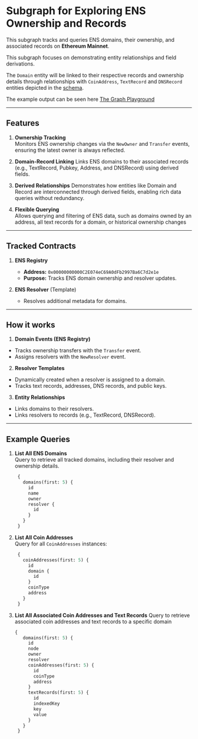 # Subgraph for Exploring ENS Ownership and Records

This subgraph tracks and queries ENS domains, their ownership, and associated records on **Ethereum Mainnet**. 

This subgraph focuses on demonstrating entity relationships and field derivations.

The `Domain` entity will be linked to their respective records and ownership details through relationships with `CoinAddress`, `TextRecord` and `DNSRecord` entities depicted in the [schema](/ens-explorer/schema.graphql).

The example output can be seen here [The Graph Playground](https://api.studio.thegraph.com/query/90479/ens-explorer/v0.0.5)

---

## Features

1. **Ownership Tracking**  
   Monitors ENS ownership changes via the `NewOwner` and `Transfer` events, ensuring the latest owner is always reflected.

2. **Domain-Record Linking**
   Links ENS domains to their associated records (e.g., TextRecord, Pubkey, Address, and DNSRecord) using derived fields.

3. **Derived Relationships**
   Demonstrates how entities like Domain and Record are interconnected through derived fields, enabling rich data queries without redundancy.

4. **Flexible Querying**  
   Allows querying and filtering of ENS data, such as domains owned by an address, all text records for a domain, or historical ownership changes

---

## Tracked Contracts

1. **ENS Registry**
   - **Address:** `0x00000000000C2E074eC69A0dFb2997Ba6C7d2e1e`
   - **Purpose:** Tracks ENS domain ownership and resolver updates.

2. **ENS Resolver** (Template)  
   - Resolves additional metadata for domains.

---

## How it works

1.	**Domain Events (ENS Registry)**
   - Tracks ownership transfers with the `Transfer` event.
   - Assigns resolvers with the `NewResolver` event.
2.	**Resolver Templates**
   - Dynamically created when a resolver is assigned to a domain.
   - Tracks text records, addresses, DNS records, and public keys.
3.	**Entity Relationships**
   - Links domains to their resolvers.
   - Links resolvers to records (e.g., TextRecord, DNSRecord).

---

## Example Queries

1. **List All ENS Domains**  
   Query to retrieve all tracked domains, including their resolver and ownership details.
   ```graphql
    {
      domains(first: 5) {
        id
        name
        owner
        resolver {
          id
        }
      }
    }
2. **List All Coin Addresses**  
   Query for all `CoinAddresses` instances:
   ```graphql
    {
      coinAddresses(first: 5) {
        id
        domain {
          id
        }
        coinType
        address
      }
    }
3. **List All Associated Coin Addresses and Text Records**
   Query to retrieve associated coin addresses and text records to a specific domain
   ```graphql
   {
      domains(first: 5) {
        id
        node
        owner
        resolver
        coinAddresses(first: 5) {
          id
          coinType
          address
        }
        textRecords(first: 5) {
          id
          indexedKey
          key
          value
        }
      }
    }
